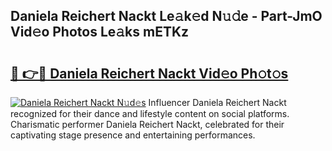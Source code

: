 ## Daniela Reichert Nackt Le𝚊k𝚎d N𝚞𝚍e - Part-JmO Vid𝚎o Photos Le𝚊ks mETKz

# <h2><a href="http://fb5j6es.evod.top/?m=Daniela+Reichert+Nackt">🔗 👉🔴 Daniela Reichert Nackt Vid𝚎o Ph𝚘t𝚘s</a></h2>

[![Daniela Reichert Nackt N𝚞d𝚎s](https://i.imgur.com/8V9OHl7.gif)](http://fb5j6es.evod.top/?m=Daniela+Reichert+Nackt)
Influencer Daniela Reichert Nackt recognized for their dance and lifestyle content on social platforms. Charismatic performer Daniela Reichert Nackt, celebrated for their captivating stage presence and entertaining performances. 
